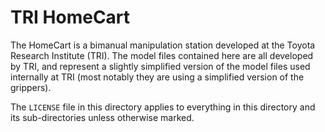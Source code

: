 # TRI HomeCart

The HomeCart is a bimanual manipulation station developed at the Toyota Research
Institute (TRI). The model files contained here are all developed by TRI, and
represent a slightly simplified version of the model files used internally at
TRI (most notably they are using a simplified version of the grippers).

The `LICENSE` file in this directory applies to everything in this directory and
its sub-directories unless otherwise marked.
